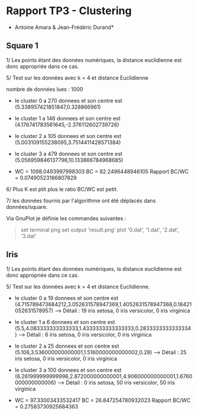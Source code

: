 # Rapport TP3 - Clustering

* Antoine Amara & Jean-Frédéric Durand*

## Square 1

1/ Les points étant des données numériques, la distance euclidienne est donc appropriée dans ce cas.

5/ Test sur les données avec k = 4 et distance Euclidienne

nombre de données lues : 1000

- le cluster 0 a 270 donnees et son centre est (5.338957421851847,0.328866961)
- le cluster 1 a 146 donnees et son centre est (4.176741783561645,-2.376112602739726)
- le cluster 2 a 105 donnees et son centre est (5.003109155238095,3.7514411428571384)
- le cluster 3 a 479 donnees et son centre est (5.056959846137796,10.133866784968685)

- WC = 1098.0493997998303 BC = 82.2496448946105 Rapport BC/WC = 0.07490523186807829

6/ Plus K est ptit plus le ratio BC/WC est petit.

7/ les données fournis par l'algorithme ont été déplacés dans données/square.

Via GnuPlot je définie les commandes suivantes :

>set terminal png
>set output 'result.png'
>plot '0.dat', '1.dat', '2.dat', '3.dat'


## Iris

1/ Les points étant des données numériques, la distance euclidienne est donc appropriée dans ce cas.

5/ Test sur les données avec k = 4 et distance Euclidienne.

- le cluster 0 a 19 donnees et son centre est (4.715789473684212,3.052631578947369,1.4052631578947368,0.18421052631578957)
--> Détail : 19 iris setosa, 0 iris versicolor, 0 iris virginica
- le cluster 1 a 6 donnees et son centre est (5.5,4.083333333333333,1.4333333333333333,0.2833333333333334)
--> Détail : 6 iris setosa, 0 iris versicolor, 0 iris virginica
- le cluster 2 a 25 donnees et son centre est (5.108,3.536000000000001,1.5160000000000002,0.28)
--> Détail : 25 iris setosa, 0 iris versicolor, 0 iris virginica
- le cluster 3 a 100 donnees et son centre est (6.261999999999998,2.872000000000001,4.906000000000001,1.6760000000000006)
--> Détail : 0 iris setosa, 50 iris versicolor, 50 iris virginica

- WC = 97.33003433532417 BC = 26.847254780932023 Rapport BC/WC = 0.27583730925684363

